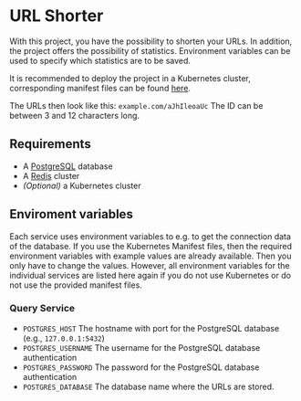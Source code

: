 # URL Shorter

With this project, you have the possibility to shorten your URLs. In addition, the project offers the possibility of statistics. Environment variables can be used to specify which statistics are to be saved.

It is recommended to deploy the project in a Kubernetes cluster, corresponding manifest files can be found [here](manifests/).

The URLs then look like this: `example.com/aJhIleoaUc` 
The ID can be between 3 and 12 characters long.

## Requirements
* A [PostgreSQL](https://www.postgresql.org/) database
* A [Redis](https://redis.io/) cluster
* *(Optional)* a Kubernetes cluster

## Enviroment variables

Each service uses environment variables to e.g. to get the connection data of the database. If you use the Kubernetes Manifest files, then the required environment variables with example values ​​are already available. Then you only have to change the values. However, all environment variables for the individual services are listed here again if you do not use Kubernetes or do not use the provided manifest files.

### Query Service

* `POSTGRES_HOST` The hostname with port for the PostgreSQL database (e.g., `127.0.0.1:5432`)
* `POSTGRES_USERNAME` The username for the PostgreSQL database authentication
* `POSTGRES_PASSWORD` The password for the PostgreSQL database authentication
* `POSTGRES_DATABASE` The database name where the URLs are stored.
